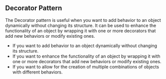 ## Decorator Pattern

The Decorator pattern is useful when you want to add behavior to an object dynamically without changing its structure. It can be used to enhance the functionality of an object by wrapping it with one or more decorators that add new behaviors or modify existing ones.

- If you want to add behavior to an object dynamically without changing its structure.
- If you want to enhance the functionality of an object by wrapping it with one or more decorators that add new behaviors or modify existing ones.
- If you want to allow for the creation of multiple combinations of objects with different behaviors.
